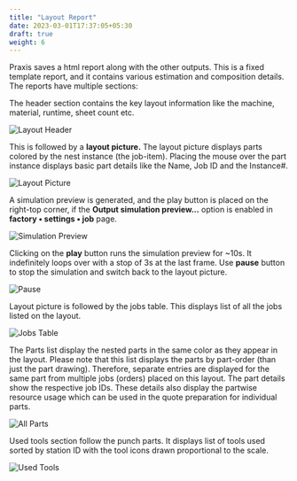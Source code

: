 ```yaml
---
title: "Layout Report"
date: 2023-03-01T17:37:05+05:30
draft: true
weight: 6
---
```


Praxis saves a html report along with the other outputs. This is a fixed template report, and it contains various estimation and composition details. The reports have multiple sections:

The header section contains the key layout information like the machine, material, runtime, sheet count etc.

![Layout Header](/images/LayoutHeader.png)

This is followed by a **layout picture.** The layout picture displays parts colored by the nest instance (the job-item). Placing the mouse over the part instance displays basic part details like the Name, Job ID and the Instance#.

 ![Layout Picture](/images/LayoutPicture.png)

A simulation preview is generated, and the play button is placed on the right-top corner, if the **Output simulation preview…** option is enabled in **factory • settings • job** page.

![Simulation Preview](/images/SimulationPreview.png)

Clicking on the **play** button runs the simulation preview for ~10s. It indefinitely loops over with a stop of 3s at the last frame. Use **pause** button to stop the simulation and switch back to the layout picture.

![Pause](/images/Pause.png)

Layout picture is followed by the jobs table. This displays list of all the jobs listed on the layout.

![Jobs Table](/images/JobsTable.png)

The Parts list display the nested parts in the same color as they appear in the layout. Please note that this list displays the parts by part-order (than just the part drawing). Therefore, separate entries are displayed for the same part from multiple jobs (orders) placed on this layout. The part details show the respective job IDs. These details also display the partwise resource usage which can be used in the quote preparation for individual parts.

![All Parts](/images/AllParts.png)

Used tools section follow the punch parts. It displays list of tools used sorted by station ID with the tool icons drawn proportional to the scale.

![Used Tools](/images/UsedTools.png)